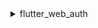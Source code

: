 <details>
  <summary>flutter_web_auth</summary>

[flutter_web_auth](https://pub.dev/packages/flutter_web_auth) é usado por trás do SDK flutter do Logto. Nós confiamos em sua interface de interação baseada em webview para abrir as páginas de autorização do Logto.

:::note
Este plugin usa ASWebAuthenticationSession no iOS 12+ e macOS 10.15+, SFAuthenticationSession no iOS 11, Chrome Custom Tabs no Android e abre uma nova janela na Web.
Você pode construí-lo com iOS 8+, mas atualmente é suportado apenas por iOS 11 ou superior.
:::

### Registrar a URL de callback no Android

Para capturar a URL de callback da página de login do Logto, você precisará registrar seu redirectUri de login no AndroidManifest.xml.

```xml
<activity android:name="com.linusu.flutter_web_auth.CallbackActivity" android:exported="true">
    <intent-filter android:label="flutter_web_auth">
        <action android:name="android.intent.action.VIEW"/>
        <category android:name="android.intent.category.DEFAULT"/>
        <category android:name="android.intent.category.BROWSABLE"/>
        <data android:scheme="io.logto"/>
    </intent-filter>
</activity>
```

</details>
